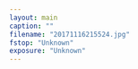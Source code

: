 ```yaml
---
layout: main
caption: ""
filename: "20171116215524.jpg"
fstop: "Unknown"
exposure: "Unknown"
---
```

